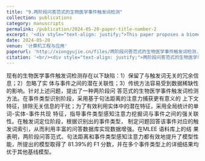 ```yaml
---
title: "9.两阶段问答范式的生物医学事件触发词检测"
collection: publications
category: manuscripts
permalink: /publication/2024-05-20-paper-title-number-2
excerpt: '<div style="text-align: justify;">This paper proposes a biomedical event trigger detection method based on a two - stage question - answering paradigm. It uses syntactic - distance - based attention and word - entity - event co - occurrence features to address existing problems in trigger detection. Experiments on the MLEE corpus show that the model outperforms baseline models, with an F1 - score of 81.39%, and the author also plans to explore further improvements in the future.</div>'
date: 2024-05-20
venue: '计算机工程与应用'
paperurl: 'http://xiongyujie.cn/files/两阶段问答范式的生物医学事件触发词检测.pdf'
citation: '<br/><div style="text-align: justify;">两阶段问答范式的生物医学事件触发词检测, 行帅，熊玉洁*，苏前敏*，黄继汉, 计算机工程与应用, 网络首发 (2023)</div>'
---
```


<div style="text-align: justify;">现有的生物医学事件触发词检测存在以下缺陷：1）保留了与触发词无关的冗余信息；2）忽略了实 体与事件之间的潜在关联性；3）传统方法容易受到数据稀缺性的影响。针对上述问题，提出了一种两阶段问 答范式的生物医学事件触发词检测方法。在事件类型识别阶段，采用基于句法距离的注意力捕获更有意义的 上下文特征，排除无关信息的干扰；为了有效利用实体中的潜在特征，采用全局统计的单词-实体-事件共现 特征，指导事件类型感知注意力挖掘词与事件之间的强关联性。在触发词定位阶段，根据识别出的事件类型， 制定问题回答该事件对应的触发词索引，从而利用丰富的问答数据库实现数据增强。在MLEE 语料库上的结 果表明，两阶段问答范式、句法距离和事件类型感知注意力都有效地提升了模型性能，所提出的模型取得了 81.39%的 F1 分数，并在多个事件类型上的详细结果均优于其他基线模型。</div>
<br/>
